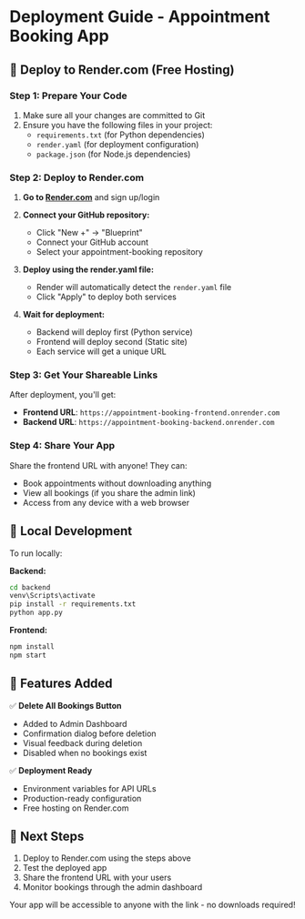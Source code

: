 # Deployment Guide - Appointment Booking App

## 🚀 Deploy to Render.com (Free Hosting)

### Step 1: Prepare Your Code
1. Make sure all your changes are committed to Git
2. Ensure you have the following files in your project:
   - `requirements.txt` (for Python dependencies)
   - `render.yaml` (for deployment configuration)
   - `package.json` (for Node.js dependencies)

### Step 2: Deploy to Render.com

1. **Go to [Render.com](https://render.com)** and sign up/login

2. **Connect your GitHub repository:**
   - Click "New +" → "Blueprint"
   - Connect your GitHub account
   - Select your appointment-booking repository

3. **Deploy using the render.yaml file:**
   - Render will automatically detect the `render.yaml` file
   - Click "Apply" to deploy both services

4. **Wait for deployment:**
   - Backend will deploy first (Python service)
   - Frontend will deploy second (Static site)
   - Each service will get a unique URL

### Step 3: Get Your Shareable Links

After deployment, you'll get:
- **Frontend URL**: `https://appointment-booking-frontend.onrender.com`
- **Backend URL**: `https://appointment-booking-backend.onrender.com`

### Step 4: Share Your App

Share the frontend URL with anyone! They can:
- Book appointments without downloading anything
- View all bookings (if you share the admin link)
- Access from any device with a web browser

## 🔧 Local Development

To run locally:

**Backend:**
```cmd
cd backend
venv\Scripts\activate
pip install -r requirements.txt
python app.py
```

**Frontend:**
```cmd
npm install
npm start
```

## 📝 Features Added

✅ **Delete All Bookings Button**
- Added to Admin Dashboard
- Confirmation dialog before deletion
- Visual feedback during deletion
- Disabled when no bookings exist

✅ **Deployment Ready**
- Environment variables for API URLs
- Production-ready configuration
- Free hosting on Render.com

## 🎯 Next Steps

1. Deploy to Render.com using the steps above
2. Test the deployed app
3. Share the frontend URL with your users
4. Monitor bookings through the admin dashboard

Your app will be accessible to anyone with the link - no downloads required! 